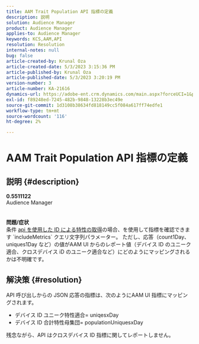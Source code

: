 ```yaml
---
title: AAM Trait Population API 指標の定義
description: 説明
solution: Audience Manager
product: Audience Manager
applies-to: Audience Manager
keywords: KCS,AAM,API
resolution: Resolution
internal-notes: null
bug: false
article-created-by: Krunal Oza
article-created-date: 5/3/2023 3:15:36 PM
article-published-by: Krunal Oza
article-published-date: 5/3/2023 3:20:19 PM
version-number: 3
article-number: KA-21616
dynamics-url: https://adobe-ent.crm.dynamics.com/main.aspx?forceUCI=1&pagetype=entityrecord&etn=knowledgearticle&id=08ba1058-c5e9-ed11-a7c6-6045bd006b4b
exl-id: f89248ed-7245-482b-9848-13228b3ec49e
source-git-commit: 1d3108b38634fd818149cc5f084a617ff74edfe1
workflow-type: tm+mt
source-wordcount: '116'
ht-degree: 2%

---
```


# AAM Trait Population API 指標の定義

## 説明 {#description}

<b>0.5511122</b><br>Audience Manager<br> <br> <br><b>問題/症状</b><br>条件 [api を使用した ID による特性の取得](https://bank.demdex.com/portal/swagger/index.html#/Traits%20API/get_traits__sid_)の場合、を使用して指標を確認できます `includeMetrics` クエリ文字列パラメーター。 ただし、応答（count1Day、uniques1Day など）の値がAAM UI からのレポート値（デバイス ID のユニーク適合、クロスデバイス iD のユニーク適合など）にどのようにマッピングされるかは不明確です。 

## 解決策 {#resolution}


API 呼び出しからの JSON 応答の指標は、次のようにAAM UI 指標にマッピングされます。

- デバイス ID ユニーク特性適合= uniqesxDay
- デバイス ID 合計特性母集団= populationUniquesxDay


残念ながら、API はクロスデバイス ID 指標に関してレポートしません。
